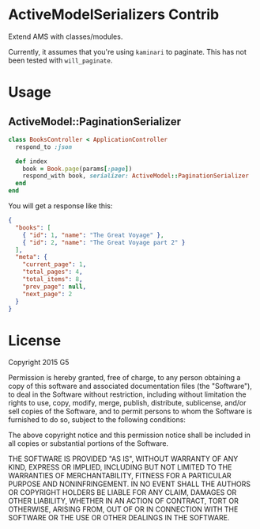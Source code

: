 # ActiveModelSerializers Contrib

Extend AMS with classes/modules.

Currently, it assumes that you're using `kaminari` to paginate. This has not been tested with `will_paginate`.

# Usage

## ActiveModel::PaginationSerializer

```ruby
class BooksController < ApplicationController
  respond_to :json

  def index
    book = Book.page(params[:page])
    respond_with book, serializer: ActiveModel::PaginationSerializer
  end
end
```

You will get a response like this:

```json
{
  "books": [
    { "id": 1, "name": "The Great Voyage" },
    { "id": 2, "name": "The Great Voyage part 2" }
  ],
  "meta": {
    "current_page": 1,
    "total_pages": 4,
    "total_items": 8,
    "prev_page": null,
    "next_page": 2
  }
}
```

# License

Copyright 2015 G5

Permission is hereby granted, free of charge, to any person obtaining
a copy of this software and associated documentation files (the
"Software"), to deal in the Software without restriction, including
without limitation the rights to use, copy, modify, merge, publish,
distribute, sublicense, and/or sell copies of the Software, and to
permit persons to whom the Software is furnished to do so, subject to
the following conditions:

The above copyright notice and this permission notice shall be
included in all copies or substantial portions of the Software.

THE SOFTWARE IS PROVIDED "AS IS", WITHOUT WARRANTY OF ANY KIND,
EXPRESS OR IMPLIED, INCLUDING BUT NOT LIMITED TO THE WARRANTIES OF
MERCHANTABILITY, FITNESS FOR A PARTICULAR PURPOSE AND
NONINFRINGEMENT. IN NO EVENT SHALL THE AUTHORS OR COPYRIGHT HOLDERS BE
LIABLE FOR ANY CLAIM, DAMAGES OR OTHER LIABILITY, WHETHER IN AN ACTION
OF CONTRACT, TORT OR OTHERWISE, ARISING FROM, OUT OF OR IN CONNECTION
WITH THE SOFTWARE OR THE USE OR OTHER DEALINGS IN THE SOFTWARE.
